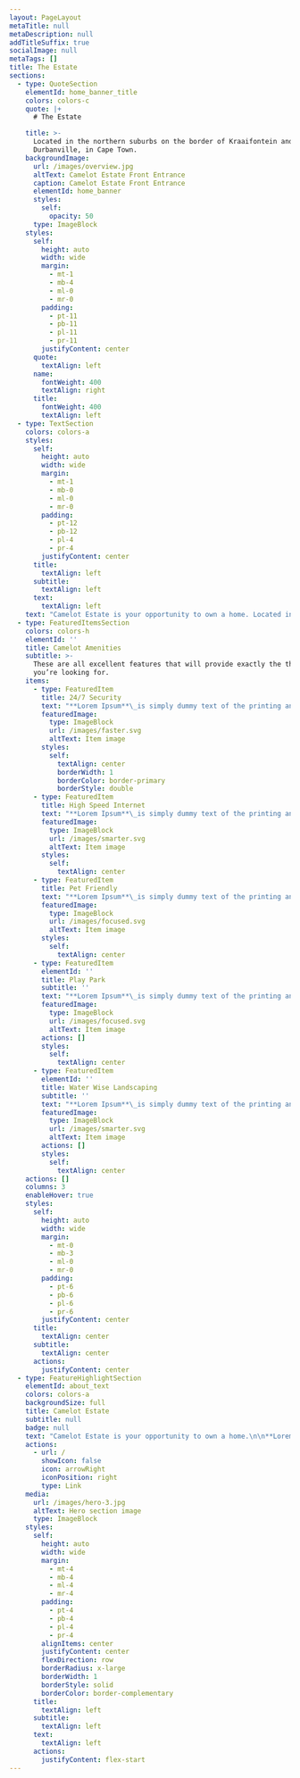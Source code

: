 ```yaml
---
layout: PageLayout
metaTitle: null
metaDescription: null
addTitleSuffix: true
socialImage: null
metaTags: []
title: The Estate
sections:
  - type: QuoteSection
    elementId: home_banner_title
    colors: colors-c
    quote: |+
      # The Estate

    title: >-
      Located in the northern suburbs on the border of Kraaifontein and
      Durbanville, in Cape Town.
    backgroundImage:
      url: /images/overview.jpg
      altText: Camelot Estate Front Entrance
      caption: Camelot Estate Front Entrance
      elementId: home_banner
      styles:
        self:
          opacity: 50
      type: ImageBlock
    styles:
      self:
        height: auto
        width: wide
        margin:
          - mt-1
          - mb-4
          - ml-0
          - mr-0
        padding:
          - pt-11
          - pb-11
          - pl-11
          - pr-11
        justifyContent: center
      quote:
        textAlign: left
      name:
        fontWeight: 400
        textAlign: right
      title:
        fontWeight: 400
        textAlign: left
  - type: TextSection
    colors: colors-a
    styles:
      self:
        height: auto
        width: wide
        margin:
          - mt-1
          - mb-0
          - ml-0
          - mr-0
        padding:
          - pt-12
          - pb-12
          - pl-4
          - pr-4
        justifyContent: center
      title:
        textAlign: left
      subtitle:
        textAlign: left
      text:
        textAlign: left
    text: "Camelot Estate is your opportunity to own a home. Located in the northern suburbs on the border of Kraaifontein and Durbanville, in Cape Town. \n\nThe\_estate has 108 homes, with several design options, all within a 24 hour access controlled security estate. Whether you buying for the first time as a growing family or downsizing to better secure your retirement, Camelot Estate has a home for you. \n\nShopping malls, schools, medical facilities and major highways are all located within 10 minutes of the secure estate. The first phase of homes will be delivered in June 2017. Please feel free to contact us for any further information.\n"
  - type: FeaturedItemsSection
    colors: colors-h
    elementId: ''
    title: Camelot Amenities
    subtitle: >-
      These are all excellent features that will provide exactly the things
      you’re looking for.
    items:
      - type: FeaturedItem
        title: 24/7 Security
        text: "**Lorem Ipsum**\_is simply dummy text of the printing and typesetting industry.\n"
        featuredImage:
          type: ImageBlock
          url: /images/faster.svg
          altText: Item image
        styles:
          self:
            textAlign: center
            borderWidth: 1
            borderColor: border-primary
            borderStyle: double
      - type: FeaturedItem
        title: High Speed Internet
        text: "**Lorem Ipsum**\_is simply dummy text of the printing and typesetting industry.\n"
        featuredImage:
          type: ImageBlock
          url: /images/smarter.svg
          altText: Item image
        styles:
          self:
            textAlign: center
      - type: FeaturedItem
        title: Pet Friendly
        text: "**Lorem Ipsum**\_is simply dummy text of the printing and typesetting industry.\n"
        featuredImage:
          type: ImageBlock
          url: /images/focused.svg
          altText: Item image
        styles:
          self:
            textAlign: center
      - type: FeaturedItem
        elementId: ''
        title: Play Park
        subtitle: ''
        text: "**Lorem Ipsum**\_is simply dummy text of the printing and typesetting industry.\n"
        featuredImage:
          type: ImageBlock
          url: /images/focused.svg
          altText: Item image
        actions: []
        styles:
          self:
            textAlign: center
      - type: FeaturedItem
        elementId: ''
        title: Water Wise Landscaping
        subtitle: ''
        text: "**Lorem Ipsum**\_is simply dummy text of the printing and typesetting industry.\n"
        featuredImage:
          type: ImageBlock
          url: /images/smarter.svg
          altText: Item image
        actions: []
        styles:
          self:
            textAlign: center
    actions: []
    columns: 3
    enableHover: true
    styles:
      self:
        height: auto
        width: wide
        margin:
          - mt-0
          - mb-3
          - ml-0
          - mr-0
        padding:
          - pt-6
          - pb-6
          - pl-6
          - pr-6
        justifyContent: center
      title:
        textAlign: center
      subtitle:
        textAlign: center
      actions:
        justifyContent: center
  - type: FeatureHighlightSection
    elementId: about_text
    colors: colors-a
    backgroundSize: full
    title: Camelot Estate
    subtitle: null
    badge: null
    text: "Camelot Estate is your opportunity to own a home.\n\n**Lorem Ipsum**\_is simply dummy text of the printing and typesetting industry. \n\nLorem Ipsum has been the industry's standard dummy text ever since the 1500s, when an unknown printer took a galley of type and scrambled it to make a type specimen book. \n\nIt has survived not only five centuries, but also the leap into electronic typesetting, remaining essentially unchanged.\n"
    actions:
      - url: /
        showIcon: false
        icon: arrowRight
        iconPosition: right
        type: Link
    media:
      url: /images/hero-3.jpg
      altText: Hero section image
      type: ImageBlock
    styles:
      self:
        height: auto
        width: wide
        margin:
          - mt-4
          - mb-4
          - ml-4
          - mr-4
        padding:
          - pt-4
          - pb-4
          - pl-4
          - pr-4
        alignItems: center
        justifyContent: center
        flexDirection: row
        borderRadius: x-large
        borderWidth: 1
        borderStyle: solid
        borderColor: border-complementary
      title:
        textAlign: left
      subtitle:
        textAlign: left
      text:
        textAlign: left
      actions:
        justifyContent: flex-start
---
```

